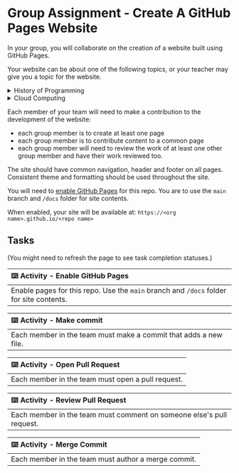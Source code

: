 # Group Assignment - Create A GitHub Pages Website

In your group, you will collaborate on the creation of a website built using GitHub Pages.

Your website can be about one of the following topics, or your teacher may give you a topic for the website.

<details><summary>History of Programming</summary>
    
- Each group member should choose a different programming language and create a page that details the key characteristics of the language, its development history, and key influences on the language. Sources for each page should be cited.
- The site should include a 'timeline' page that each member contributes to. The 'timeline' page should have each programming language listed in the correct time-slot, linking to that language's page.

</details>

<details><summary>Cloud Computing</summary>

- Each group member should choose one of either: a key characteristics of cloud computing OR a service model used in cloud computing. They should create a page that describes the characteristic or service model they have chosen.
- The site should also include a 'cloud services' page that each member contributes to. This page should give an overview of the services offered by the major cloud providers, highlighting the key services offered per service type.

</details>

Each member of your team will need to make a contribution to the development of the website:
- each group member is to create at least one page
- each group member is to contribute content to a common page
- each group member will need to review the work of at least one other group member and have their work reviewed too.

The site should have common navigation, header and footer on all pages. Consistent theme and formatting should be used throughout the site.

You will need to [enable GitHub Pages](https://docs.github.com/en/pages/getting-started-with-github-pages/configuring-a-publishing-source-for-your-github-pages-site) for this repo. You are to use the `main` branch and `/docs` folder for site contents.

When enabled, your site will be available at: `https://<org name>.github.io/<repo name>`

## Tasks

(You might need to refresh the page to see task completion statuses.)

| :keyboard: Activity - Enable GitHub Pages |
|:---|
| Enable pages for this repo. Use the `main` branch and `/docs` folder for site contents. |

| :keyboard: Activity - Make commit |
|:---|
| Each member in the team must make a commit that adds a new file. |

| :keyboard: Activity - Open Pull Request |
|:---|
| Each member in the team must open a pull request. |

| :keyboard: Activity - Review Pull Request |
|:---|
| Each member in the team must comment on someone else's pull request. |

| :keyboard: Activity - Merge Commit |
|:---|
| Each member in the team must author a merge commit. |